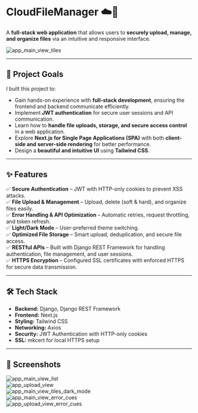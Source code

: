 # CloudFileManager ☁️📂  

A **full-stack web application** that allows users to **securely upload, manage, and organize files** via an intuitive and responsive interface.  

![app_main_view_tiles]()  

---

## 🎯 **Project Goals**  

I built this project to: 
- Gain hands-on experience with **full-stack development**, ensuring the frontend and backend communicate efficiently. 
- Implement **JWT authentication** for secure user sessions and API communication. 
- Learn how to **handle file uploads, storage, and secure access control** in a web application. 
- Explore **Next.js for Single Page Applications (SPA)** with both **client-side and server-side rendering** for better performance. 
- Design a **beautiful and intuitive UI** using **Tailwind CSS**. 

---

## ✨ **Features**  

✅ **Secure Authentication** – JWT with HTTP-only cookies to prevent XSS attacks.  
✅ **File Upload & Management** – Upload, delete (soft & hard), and organize files easily.  
✅ **Error Handling & API Optimization** – Automatic retries, request throttling, and token refresh.  
✅ **Light/Dark Mode** – User-preferred theme switching.  
✅ **Optimized File Storage** – Smart upload, deduplication, and secure file access.  
✅ **RESTful APIs** – Built with Django REST Framework for handling authentication, file management, and user sessions.  
✅ **HTTPS Encryption** – Configured SSL certificates with enforced HTTPS for secure data transmission.  

---

## 🛠 **Tech Stack**  

- **Backend:** Django, Django REST Framework  
- **Frontend:** Next.js  
- **Styling:** Tailwind CSS  
- **Networking:** Axios  
- **Security:** JWT Authentication with HTTP-only cookies  
- **SSL:** mkcert for local HTTPS setup  

---

## 📸 **Screenshots**  

![app_main_view_list]()  
![app_upload_view]()  
![app_main_view_tiles_dark_mode]()  
![app_main_view_error_cues]()  
![app_upload_view_error_cues]()  

